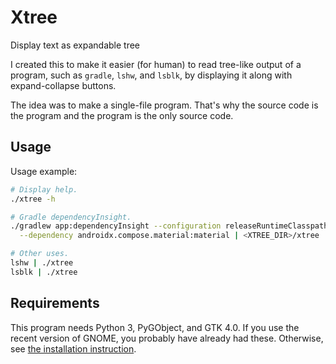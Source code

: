 # Xtree

Display text as expandable tree

I created this to make it easier (for human) to read tree-like output of a
program, such as `gradle`, `lshw`, and `lsblk`, by displaying it along with
expand-collapse buttons.

The idea was to make a single-file program. That's why the source code is the
program and the program is the only source code.

## Usage

Usage example:

```sh
# Display help.
./xtree -h

# Gradle dependencyInsight.
./gradlew app:dependencyInsight --configuration releaseRuntimeClasspath \
  --dependency androidx.compose.material:material | <XTREE_DIR>/xtree

# Other uses.
lshw | ./xtree
lsblk | ./xtree
```

## Requirements

This program needs Python 3, PyGObject, and GTK 4.0. If you use the recent
version of GNOME, you probably have already had these. Otherwise, see
[the installation instruction](https://pygobject.gnome.org/getting_started.html).

